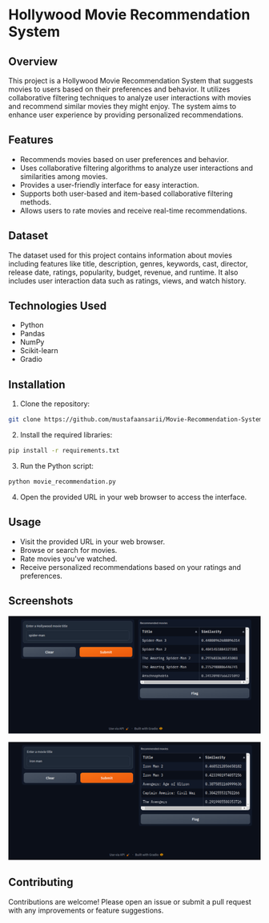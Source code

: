 # Hollywood Movie Recommendation System

## Overview

This project is a Hollywood Movie Recommendation System that suggests movies to users based on their preferences and behavior. It utilizes collaborative filtering techniques to analyze user interactions with movies and recommend similar movies they might enjoy. The system aims to enhance user experience by providing personalized recommendations.

## Features

- Recommends movies based on user preferences and behavior.
- Uses collaborative filtering algorithms to analyze user interactions and similarities among movies.
- Provides a user-friendly interface for easy interaction.
- Supports both user-based and item-based collaborative filtering methods.
- Allows users to rate movies and receive real-time recommendations.

## Dataset

The dataset used for this project contains information about movies including features like title, description, genres, keywords, cast, director, release date, ratings, popularity, budget, revenue, and runtime. It also includes user interaction data such as ratings, views, and watch history.

## Technologies Used

- Python
- Pandas
- NumPy
- Scikit-learn
- Gradio

## Installation

1. Clone the repository:

```bash
git clone https://github.com/mustafaansarii/Movie-Recommendation-System.
```

2. Install the required libraries:

```bash
pip install -r requirements.txt
```

3. Run the Python script:

```bash
python movie_recommendation.py
```

4. Open the provided URL in your web browser to access the interface.

## Usage

- Visit the provided URL in your web browser.
- Browse or search for movies.
- Rate movies you've watched.
- Receive personalized recommendations based on your ratings and preferences.

## Screenshots

![recomended](/assets/d2.png)


![recomendation](/assets/s1.png)


## Contributing

Contributions are welcome! Please open an issue or submit a pull request with any improvements or feature suggestions.
